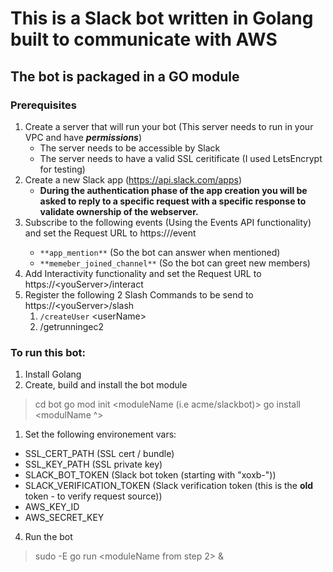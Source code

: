 # This is a Slack bot written in Golang built to communicate with AWS
## The bot is packaged in a GO module

### Prerequisites
1. Create a server that will run your bot (This server needs to run in your VPC and have *******permissions*******)
   * The server needs to be accessible by Slack
   * The server needs to have a valid SSL ceritificate (I used LetsEncrypt for testing)
2. Create a new Slack app (https://api.slack.com/apps)
   * **During the authentication phase of the app creation you will be asked to reply to a specific request with a specific response to validate ownership of the webserver.**
3. Subscribe to the following events (Using the Events API functionality) and set the Request URL to https://<yourServer>/event
   * `**app_mention**` (So the bot can answer when mentioned)
   * `**memeber_joined_channel**` (So the bot can greet new members)
4. Add Interactivity functionality and set the Request URL to https://\<youServer\>/interact
5. Register the following 2 Slash Commands to be send to https://\<youServer\>/slash
   1. `/createUser` \<userName\>
   2. /getrunningec2

### To run this bot:
1. Install Golang
2. Create, build and install the bot module
> cd bot
> go mod init <moduleName (i.e acme/slackbot)>
> go install <modulName ^>
1. Set the following environement vars:
* SSL_CERT_PATH (SSL cert / bundle)
* SSL_KEY_PATH (SSL private key)
* SLACK_BOT_TOKEN (Slack bot token (starting with "xoxb-"))
* SLACK_VERIFICATION_TOKEN (Slack verification token (this is the **old** token - to verify request source))
* AWS_KEY_ID
* AWS_SECRET_KEY
4. Run the bot
> sudo -E go run <moduleName from step 2> &